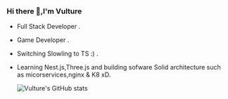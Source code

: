 ### Hi there 👋,I'm Vulture



- Full Stack Developer .
- Game Developer .
- Switching Slowling to TS :) .
- Learning Nest.js,Three.js and building sofware Solid architecture such as micorservices,nginx & K8 xD.

  ![Vulture's GitHub stats](https://github-readme-stats.vercel.app/api?username=vulture990&theme=buefy&count_private=true)
